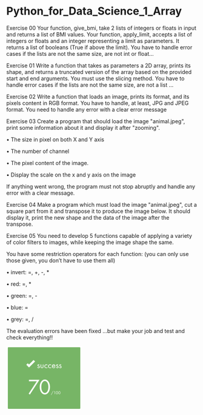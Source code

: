# Python_for_Data_Science_1_Array
Exercise 00
Your function, give_bmi, take 2 lists of integers or floats in input and returns a list of BMI values. Your function, apply_limit, accepts a list of integers or floats and an integer representing a limit as parameters. It returns a list of booleans (True if above the limit). You have to handle error cases if the lists are not the same size, are not int or float...

Exercise 01
Write a function that takes as parameters a 2D array, prints its shape, and returns a truncated version of the array based on the provided start and end arguments. You must use the slicing method. You have to handle error cases if the lists are not the same size, are not a list ...

Exercise 02
Write a function that loads an image, prints its format, and its pixels content in RGB format. You have to handle, at least, JPG and JPEG format. You need to handle any error with a clear error message

Exercise 03
Create a program that should load the image "animal.jpeg", print some information about it and display it after "zooming".

• The size in pixel on both X and Y axis

• The number of channel

• The pixel content of the image.

• Display the scale on the x and y axis on the image

If anything went wrong, the program must not stop abruptly and handle any error with a clear message.

Exercise 04
Make a program which must load the image "animal.jpeg", cut a square part from it and transpose it to produce the image below. It should display it, print the new shape and the data of the image after the transpose.

Exercise 05
You need to develop 5 functions capable of applying a variety of color filters to images, while keeping the image shape the same.

You have some restriction operators for each function: (you can only use those given, you don’t have to use them all)

• invert: =, +, -, *

• red: =, *

• green: =, -

• blue: =

• grey: =, /

The evaluation errors have been fixed ...but make your job and test and check everything!!
<p align="left">
  <img src="https://github.com/beatriangu/Python_for_Data_Science_1_Array/blob/main/Screenshot%20from%202024-09-06%2018-02-47.png?raw=true" alt="Miniatura" width="200"/>
</p>

